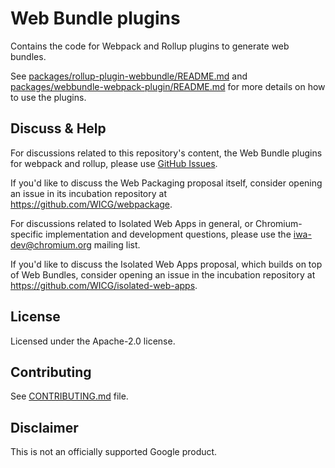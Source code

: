 # Web Bundle plugins

Contains the code for Webpack and Rollup plugins to generate web bundles.

See
[packages/rollup-plugin-webbundle/README.md](./packages/rollup-plugin-webbundle/README.md)
and
[packages/webbundle-webpack-plugin/README.md](./packages/webbundle-webpack-plugin/README.md)
for more details on how to use the plugins.

## Discuss & Help

For discussions related to this repository's content, the Web Bundle plugins for
webpack and rollup, please use
[GitHub Issues](https://github.com/GoogleChromeLabs/webbundle-plugins/issues).

If you'd like to discuss the Web Packaging proposal itself, consider opening an
issue in its incubation repository at https://github.com/WICG/webpackage.

For discussions related to Isolated Web Apps in general, or Chromium-specific
implementation and development questions, please use the
[iwa-dev@chromium.org](https://groups.google.com/a/chromium.org/g/iwa-dev)
mailing list.

If you'd like to discuss the Isolated Web Apps proposal, which builds on top of
Web Bundles, consider opening an issue in the incubation repository at
https://github.com/WICG/isolated-web-apps.

## License

Licensed under the Apache-2.0 license.

## Contributing

See [CONTRIBUTING.md](CONTRIBUTING.md) file.

## Disclaimer

This is not an officially supported Google product.
